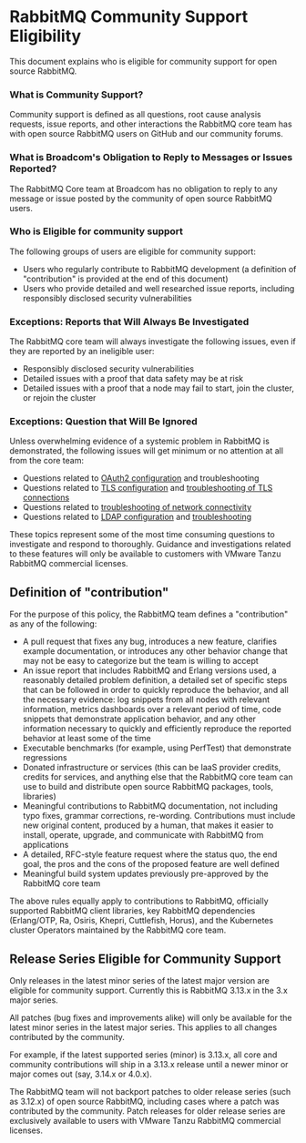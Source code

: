 
# RabbitMQ Community Support Eligibility 

This document explains who is eligible for community support for open source RabbitMQ.

### What is Community Support?

Community support is defined as all questions, root cause analysis requests, issue reports, and other interactions the RabbitMQ core team has with open source RabbitMQ users on GitHub
and our community forums. 

### What is Broadcom's Obligation to Reply to Messages or Issues Reported?

The RabbitMQ Core team at Broadcom has no obligation to reply to any message or issue posted by the community of open source RabbitMQ users. 

### Who is Eligible for community support

The following groups of users are eligible for community support:

 * Users who regularly contribute to RabbitMQ development (a definition of "contribution" is provided at the end of this document)
 * Users who provide detailed and well researched issue reports, including responsibly disclosed security vulnerabilities


### Exceptions: Reports that Will Always Be Investigated

The RabbitMQ core team will always investigate the following issues, even if they are reported by an ineligible user:

 * Responsibly disclosed security vulnerabilities
 * Detailed issues with a proof that data safety may be at risk
 * Detailed issues with a proof that a node may fail to start, join the cluster, or rejoin the cluster

### Exceptions: Question that Will Be Ignored

Unless overwhelming evidence of a systemic problem in RabbitMQ is demonstrated, the following issues will get minimum or no attention at all from the core team:

* Questions related to [OAuth2 configuration](https://www.rabbitmq.com/docs/oauth2) and troubleshooting
* Questions related to [TLS configuration](https://www.rabbitmq.com/docs/ssl) and [troubleshooting of TLS connections](https://www.rabbitmq.com/docs/troubleshooting-ssl)
* Questions related to [troubleshooting of network connectivity](https://www.rabbitmq.com/docs/troubleshooting-networking) 
* Questions related to [LDAP configuration](https://www.rabbitmq.com/docs/ldap) and [troubleshooting](https://www.rabbitmq.com/docs/ldap#troubleshooting)

These topics represent some of the most time consuming questions to investigate and respond to thoroughly. Guidance and investigations related to these features will only be available to customers with VMware Tanzu RabbitMQ commercial licenses.

## Definition of "contribution"

For the purpose of this policy, the RabbitMQ team defines a "contribution" as any of the following:

* A pull request that fixes any bug, introduces a new feature, clarifies example documentation, or introduces any other behavior change that may not be easy to categorize but the team is willing to accept
* An issue report that includes RabbitMQ and Erlang versions used, a reasonably detailed problem definition, a detailed set of specific steps that can be followed in order to quickly reproduce the behavior, and all the necessary evidence: log snippets from all nodes with relevant information, metrics dashboards over a relevant period of time,
  code snippets that demonstrate application behavior, and any other information necessary to quickly and efficiently reproduce the reported behavior at least some of the time
* Executable benchmarks (for example, using PerfTest) that demonstrate regressions
* Donated infrastructure or services (this can be IaaS provider credits, credits for services, and anything else that the RabbitMQ core team can use to build and distribute open source RabbitMQ packages, tools, libraries)
* Meaningful contributions to RabbitMQ documentation, not including typo fixes, grammar corrections, re-wording. Contributions must include new original content, produced by a human, that makes it easier to install, operate, upgrade, and communicate with RabbitMQ from applications
* A detailed, RFC-style feature request where the status quo, the end goal, the pros and the cons of the proposed feature are well defined
* Meaningful build system updates previously pre-approved by the RabbitMQ core team

The above rules equally apply to contributions to RabbitMQ, officially supported RabbitMQ client libraries, key RabbitMQ dependencies (Erlang/OTP, Ra, Osiris, Khepri, Cuttlefish, Horus), and the Kubernetes cluster Operators maintained by the RabbitMQ core team.

## Release Series Eligible for Community Support

Only releases in the latest minor series of the latest major version are eligible for community support. Currently this is RabbitMQ 3.13.x in the 3.x major series.

All patches (bug fixes and improvements alike) will only be available for the latest minor series in the latest major series. This applies to all changes contributed by the community.

For example, if the latest supported series (minor) is 3.13.x, all core and community contributions will ship in a 3.13.x release until a newer minor or major comes out (say, 3.14.x or 4.0.x). 

The RabbitMQ team will not backport patches to older release series (such as 3.12.x) of open source RabbitMQ, including cases where a patch was contributed by the community.
Patch releases for older release series are exclusively available to users with VMware Tanzu RabbitMQ commercial licenses.
